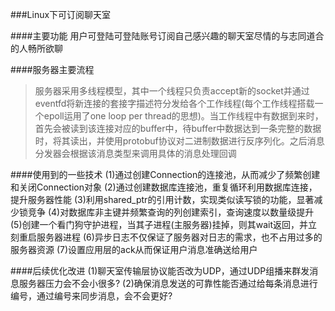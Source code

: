 ###Linux下可订阅聊天室

####主要功能
	用户可登陆可登陆账号订阅自己感兴趣的聊天室尽情的与志同道合的人畅所欲聊

####服务器主要流程
>服务器采用多线程模型，其中一个线程只负责accept新的socket并通过eventfd将新连接的套接字描述符分发给各个工作线程(每个工作线程搭载一个epoll运用了one loop per thread的思想)。当工作线程中有数据到来时，首先会被读到该连接对应的buffer中，待buffer中数据达到一条完整的数据时，将其读出，并使用protobuf协议对二进制数据进行反序列化。之后消息分发器会根据该消息类型来调用具体的消息处理回调


####使用到的一些技术
      (1)通过创建Connection的连接池，从而减少了频繁创建和关闭Connection对象
      (2)通过创建数据库连接池，重复循环利用数据库连接，提升服务器性能
      (3)利用shared_ptr的引用计数，实现类似读写锁的功能，显著减少锁竞争
      (4)对数据库非主键并频繁查询的列创建索引，查询速度以数量级提升
      (5)创建一个看门狗守护进程，当其子进程(主服务器)挂掉，则其wait返回，并立刻重启服务器进程
      (6)异步日志不仅保证了服务器对日志的需求，也不占用过多的服务器资源
      (7)设置应用层的ack从而保证用户消息准确送给用户


####后续优化改进
      (1)聊天室传输层协议能否改为UDP，通过UDP组播来群发消息服务器压力会不会小很多?
      (2)确保消息发送的可靠性能否通过给每条消息进行编号，通过编号来同步消息，会不会更好?



